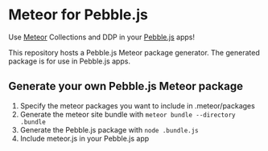 # Meteor for Pebble.js

Use [Meteor] Collections and DDP in your [Pebble.js] apps!

This repository hosts a Pebble.js Meteor package generator. The generated package is for use in Pebble.js apps.

## Generate your own Pebble.js Meteor package

1. Specify the meteor packages you want to include in .meteor/packages
1. Generate the meteor site bundle with `meteor bundle --directory .bundle`
1. Generate the Pebble.js package with `node .bundle.js`
1. Include meteor.js in your Pebble.js app

[Meteor]:https://github.com/meteor/meteor
[Pebble.js]:https://github.com/pebble/pebblejs
